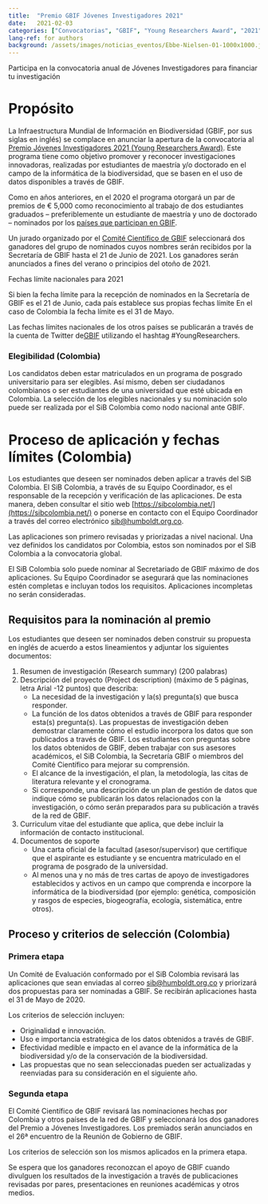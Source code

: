 ```yaml
---
title:  "Premio GBIF Jóvenes Investigadores 2021"
date:   2021-02-03
categories: ["Convocatorias", "GBIF", "Young Researchers Award", "2021"]
lang-ref: for authors
background: /assets/images/noticias_eventos/Ebbe-Nielsen-01-1000x1000.jpg
---
```


Participa en la convocatoria anual de Jóvenes Investigadores para financiar tu investigación

# Propósito 

La Infraestructura Mundial de Información en Biodiversidad (GBIF, por sus siglas en inglés) se complace en anunciar la apertura de la convocatoria al [Premio Jóvenes Investigadores 2021 (Young Researchers Award)](https://www.gbif.org/news/6SrTuANNJyRweO9c6lSx85/call-for-nominations-to-the-2021-gbif-young-researchers-award). Este programa tiene como objetivo promover y reconocer  investigaciones innovadoras, realizadas por estudiantes de maestría y/o doctorado en el campo de la informática de la biodiversidad, que se basen en el uso de datos disponibles a través de GBIF.

Como en años anteriores, en el 2020 el programa otorgará un par de premios de € 5,000 como reconocimiento al trabajo de dos estudiantes graduados – preferiblemente un estudiante de  maestría y uno de doctorado – nominados por los [países que participan en GBIF](https://www.gbif.org/the-gbif-network).

Un jurado organizado por el [Comité Científico de GBIF](https://www.gbif.org/contact-us/directory?group=scienceCommittee) seleccionará dos ganadores del grupo de nominados cuyos nombres serán recibidos por la Secretaría de GBIF hasta el 21 de Junio de 2021. Los ganadores serán anunciados a fines del verano o principios del otoño de 2021.

Fechas límite nacionales para 2021

Si bien la fecha límite para la recepción de nominados en la Secretaría de GBIF es el 21 de Junio, cada país establece sus propias fechas límite En el caso de Colombia la fecha límite es el 31 de Mayo.  

Las fechas límites nacionales de los otros países se publicarán a través de la cuenta de Twitter de[GBIF](https://twitter.com/gbif?lang=es) utilizando el hashtag #YoungResearchers.

### Elegibilidad (Colombia)

Los candidatos deben estar matriculados en un programa de posgrado universitario para ser elegibles. Así mismo, deben ser ciudadanos colombianos o ser estudiantes de una universidad que esté ubicada en Colombia. La selección de los elegibles nacionales y su nominación solo puede ser realizada por el SiB Colombia como nodo nacional ante GBIF.

# Proceso de aplicación y fechas límites (Colombia)

Los estudiantes que deseen ser nominados deben aplicar a través del SiB Colombia. El SiB Colombia, a través de su Equipo Coordinador, es el responsable de la recepción y verificación de las aplicaciones. De esta manera, deben consultar el sitio web [https://sibcolombia.net/](https://sibcolombia.net/) o ponerse en contacto con el Equipo Coordinador a través del correo electrónico [sib@humboldt.org.co](sib@humboldt.org.co).

Las aplicaciones son primero revisadas y priorizadas a nivel nacional. Una vez definidos los candidatos por Colombia, estos son nominados por el SiB Colombia a la convocatoria global.

El SiB Colombia solo puede nominar al Secretariado de GBIF máximo de dos aplicaciones. Su Equipo Coordinador se asegurará que las nominaciones estén completas e incluyan todos los requisitos. Aplicaciones incompletas no serán consideradas.

## Requisitos para la nominación al premio

Los estudiantes que deseen ser nominados deben construir su propuesta en inglés de acuerdo a estos lineamientos y adjuntar los siguientes documentos:

1. Resumen de investigación (Research summary) (200 palabras)
2. Descripción del proyecto (Project description) (máximo de 5 páginas, letra Arial -12 puntos) que describa:
   - La necesidad de la investigación y la(s) pregunta(s) que busca responder.
   - La función de los datos obtenidos a través de GBIF para responder esta(s) pregunta(s). Las propuestas de investigación deben demostrar claramente cómo el estudio incorpora los datos que son publicados a través de GBIF. Los estudiantes con preguntas sobre los datos obtenidos de GBIF, deben trabajar con sus asesores académicos, el SiB Colombia, la Secretaría GBIF o miembros del Comité Científico para mejorar su comprensión.
   - El alcance de la investigación, el plan, la metodología, las citas de literatura relevante y el cronograma.
   - Si corresponde, una descripción de un plan de gestión de datos que indique cómo se publicarán los datos relacionados con la investigación, o cómo serán preparados para su publicación a través de la red de GBIF.
3. Curriculum vitae del estudiante que aplica, que debe incluir la información de contacto institucional.
4. Documentos de soporte
   - Una carta oficial de la facultad (asesor/supervisor) que certifique que el aspirante es estudiante y se encuentra matriculado en el programa de posgrado de la universidad.
   - Al menos una y no más de tres cartas de apoyo de investigadores establecidos y activos en un campo que comprenda e incorpore la informática de la biodiversidad (por ejemplo: genética, composición y rasgos de especies, biogeografía, ecología, sistemática, entre otros).

## Proceso y criterios de selección (Colombia)

### Primera etapa
Un Comité de Evaluación  conformado por el SiB Colombia revisará las aplicaciones que sean enviadas al correo [sib@humboldt.org.co](sib@humboldt.org.co) y priorizará dos propuestas para ser nominadas a GBIF. Se recibirán aplicaciones hasta el 31 de Mayo de 2020.

Los criterios de selección incluyen:

- Originalidad e innovación.
- Uso e importancia estratégica de los datos obtenidos a través de GBIF.
- Efectividad medible  e impacto en el avance de la informática de la biodiversidad y/o de la conservación de la biodiversidad.
- Las propuestas que no sean seleccionadas pueden ser actualizadas y reenviadas para su consideración en el siguiente año.

### Segunda etapa
El Comité Científico de GBIF revisará las nominaciones hechas por Colombia y otros países de la red de GBIF y seleccionará los dos ganadores del Premio a Jóvenes Investigadores. Los premiados serán anunciados en el 26ª encuentro de la Reunión de Gobierno de GBIF.

Los criterios de selección son los mismos aplicados en la primera etapa.

Se espera que los ganadores reconozcan el apoyo de GBIF cuando divulguen los resultados de la investigación a través de publicaciones revisadas por pares, presentaciones en reuniones académicas y otros medios.
